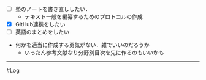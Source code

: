 - [ ] 塾のノートを書き直ししたい．
	- テキスト一般を編纂するためのプロトコルの作成
- [x] GitHub連携をしたい
- [ ] 英語のまとめをしたい
- 何かを適当に作成する勇気がない．雑でいいのだろうか
	- いったん参考文献なり分野別目次を先に作るのもいいかも
---
#Log